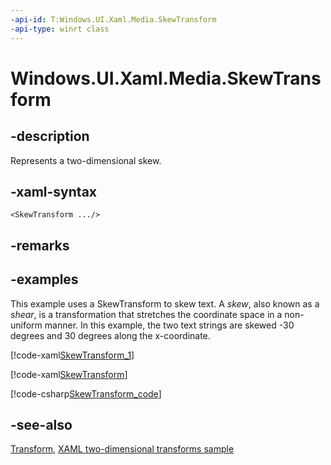 ```yaml
---
-api-id: T:Windows.UI.Xaml.Media.SkewTransform
-api-type: winrt class
---
```


<!-- Class syntax.
public class SkewTransform : Windows.UI.Xaml.Media.Transform, Windows.UI.Xaml.Media.ISkewTransform
-->

# Windows.UI.Xaml.Media.SkewTransform

## -description
Represents a two-dimensional skew.

## -xaml-syntax
```xaml
<SkewTransform .../>
```


## -remarks

## -examples
This example uses a SkewTransform to skew text. A *skew*, also known as a *shear*, is a transformation that stretches the coordinate space in a non-uniform manner. In this example, the two text strings are skewed -30 degrees and 30 degrees along the x-coordinate.



[!code-xaml[SkewTransform_1](../windows.ui.xaml/code/transforms/csharp/Skew_Transform_1.xaml#SnippetSkewTransform_1)]



[!code-xaml[SkewTransform](../windows.ui.xaml/code/transforms/csharp/Skew_Transform.xaml#SnippetSkewTransform)]

[!code-csharp[SkewTransform_code](../windows.ui.xaml/code/transforms/csharp/Skew_Transform.xaml.cs#SnippetSkewTransform_code)]


## -see-also
[Transform](transform.md), [XAML two-dimensional transforms sample](https://go.microsoft.com/fwlink/p/?linkid=238580)
